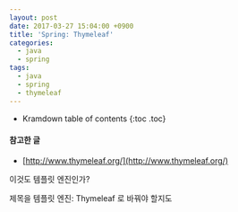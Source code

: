 ```yaml
---
layout: post
date: 2017-03-27 15:04:00 +0900
title: 'Spring: Thymeleaf'
categories:
  - java
  - spring
tags:
  - java
  - spring
  - thymeleaf
---
```


* Kramdown table of contents
{:toc .toc}

#### 참고한 글

- [http://www.thymeleaf.org/](http://www.thymeleaf.org/)


이것도 템플릿 엔진인가?

제목을 템플릿 엔진: Thymeleaf 로 바꿔야 할지도
